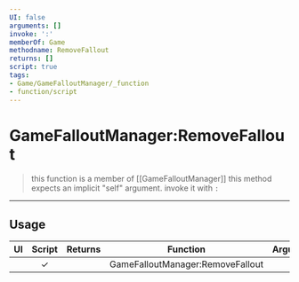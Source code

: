 ```yaml
---
UI: false
arguments: []
invoke: ':'
memberOf: Game
methodname: RemoveFallout
returns: []
script: true
tags:
- Game/GameFalloutManager/_function
- function/script
---
```

# GameFalloutManager:RemoveFallout
> this function is a member of [[GameFalloutManager]]
> this method expects an implicit "self" argument. invoke it with `:`
-----
## Usage
|  UI | Script | Returns | Function | Arguments |
|:---:|:------:|-------:|:--------:|:---------|
| |✓||GameFalloutManager:RemoveFallout||
